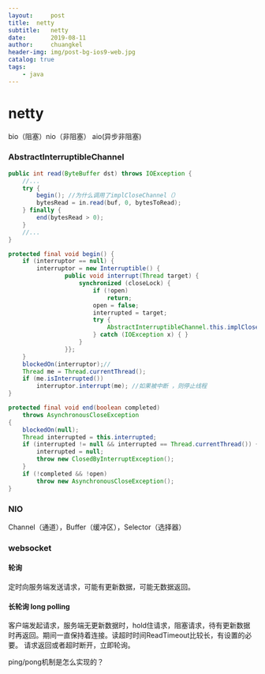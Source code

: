 ```yaml
---
layout:     post
title:	netty
subtitle: 	netty
date:       2019-08-11
author:     chuangkel
header-img: img/post-bg-ios9-web.jpg
catalog: true
tags:
    - java
---
```


# netty

bio（阻塞）nio（非阻塞） aio(异步非阻塞)



### AbstractInterruptibleChannel

```java
public int read(ByteBuffer dst) throws IOException {
    //...
    try {
        begin(); //为什么调用了implCloseChannel（）
        bytesRead = in.read(buf, 0, bytesToRead);
    } finally {
        end(bytesRead > 0);
    }
    //...
}
```



```java
protected final void begin() {
    if (interruptor == null) {
        interruptor = new Interruptible() {
                public void interrupt(Thread target) {
                    synchronized (closeLock) {
                        if (!open)
                            return;
                        open = false;
                        interrupted = target;
                        try {
                            AbstractInterruptibleChannel.this.implCloseChannel();
                        } catch (IOException x) { }
                    }
                }};
    }
    blockedOn(interruptor);//
    Thread me = Thread.currentThread();
    if (me.isInterrupted())
        interruptor.interrupt(me); //如果被中断 ，则停止线程
}
```





```java
protected final void end(boolean completed)
    throws AsynchronousCloseException
{
    blockedOn(null);
    Thread interrupted = this.interrupted;
    if (interrupted != null && interrupted == Thread.currentThread()) {
        interrupted = null;
        throw new ClosedByInterruptException();
    }
    if (!completed && !open)
        throw new AsynchronousCloseException();
}
```





### NIO

Channel（通道），Buffer（缓冲区），Selector（选择器）





### websocket

#### 轮询

定时向服务端发送请求，可能有更新数据，可能无数据返回。

#### 长轮询 long polling

客户端发起请求，服务端无更新数据时，hold住请求，阻塞请求，待有更新数据时再返回。期间一直保持着连接。读超时时间ReadTimeout比较长，有设置的必要。 请求返回或者超时断开，立即轮询。

ping/pong机制是怎么实现的？

